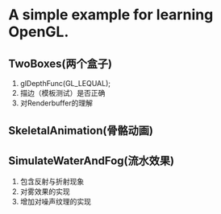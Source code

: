 # A simple example for learning OpenGL.
## TwoBoxes(两个盒子)
1. glDepthFunc(GL_LEQUAL);
2. 描边（模板测试）是否正确
3. 对Renderbuffer的理解

## SkeletalAnimation(骨骼动画)

## SimulateWaterAndFog(流水效果)
1. 包含反射与折射现象
2. 对雾效果的实现
3. 增加对噪声纹理的实现
